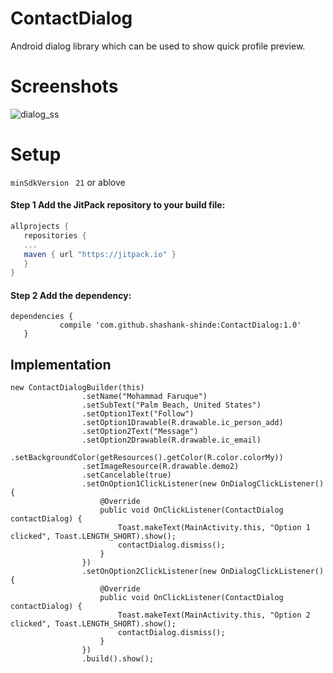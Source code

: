 # ContactDialog
Android dialog library which can be used to show quick profile preview.


# Screenshots

![dialog_ss](https://user-images.githubusercontent.com/7486205/37395946-8bb57784-279d-11e8-9394-91c56721cf52.jpg)


# Setup
 `minSdkVersion ` `21` or ablove 
 
#### Step 1 Add the JitPack repository to your build file:
 
 ```gradle
allprojects {
    repositories {
	...
	maven { url "https://jitpack.io" }
    }
}
```

#### Step 2 Add the dependency:

 ```
dependencies {
	        compile 'com.github.shashank-shinde:ContactDialog:1.0'
	}
```


## Implementation

```
new ContactDialogBuilder(this)
                .setName("Mohammad Faruque")
                .setSubText("Palm Beach, United States")
                .setOption1Text("Follow")
                .setOption1Drawable(R.drawable.ic_person_add)
                .setOption2Text("Message")
                .setOption2Drawable(R.drawable.ic_email)
                .setBackgroundColor(getResources().getColor(R.color.colorMy))
                .setImageResource(R.drawable.demo2)
                .setCancelable(true)
                .setOnOption1ClickListener(new OnDialogClickListener() {
                    @Override
                    public void OnClickListener(ContactDialog contactDialog) {
                        Toast.makeText(MainActivity.this, "Option 1 clicked", Toast.LENGTH_SHORT).show();
                        contactDialog.dismiss();
                    }
                })
                .setOnOption2ClickListener(new OnDialogClickListener() {
                    @Override
                    public void OnClickListener(ContactDialog contactDialog) {
                        Toast.makeText(MainActivity.this, "Option 2 clicked", Toast.LENGTH_SHORT).show();
                        contactDialog.dismiss();
                    }
                })
                .build().show();

```
